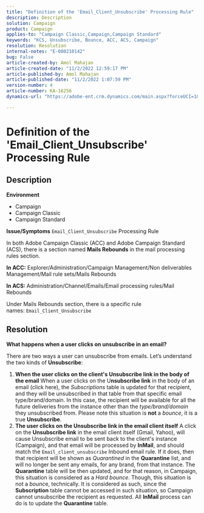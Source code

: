 ```yaml
---
title: "Definition of the 'Email_Client_Unsubscribe' Processing Rule"
description: Description
solution: Campaign
product: Campaign
applies-to: "Campaign Classic,Campaign,Campaign Standard"
keywords: "KCS, Unsubscribe, Bounce, ACC, ACS, Campaign"
resolution: Resolution
internal-notes: "E-000210142"
bug: False
article-created-by: Amol Mahajan
article-created-date: "11/2/2022 12:59:17 PM"
article-published-by: Amol Mahajan
article-published-date: "11/2/2022 1:07:59 PM"
version-number: 4
article-number: KA-16256
dynamics-url: "https://adobe-ent.crm.dynamics.com/main.aspx?forceUCI=1&pagetype=entityrecord&etn=knowledgearticle&id=421b7525-ae5a-ed11-9561-6045bd006a22"

---
```

# Definition of the 'Email_Client_Unsubscribe' Processing Rule

## Description

<b>Environment</b>
- Campaign
- Campaign Classic
- Campaign Standard

<b>Issue/Symptoms</b>
`Email_Client_Unsubscribe` Processing Rule

In both Adobe Campaign Classic (ACC) and Adobe Campaign Standard (ACS), there is a section named <b>Mails Rebounds</b> in the mail processing rules section.

<b>In ACC:</b> Explorer/Administration/Campaign Management/Non deliverables Management/Mail rule sets/Mails Rebounds

<b>In ACS: </b>Administration/Channel/Emails/Email processing rules/Mail Rebounds

 Under Mails Rebounds section, there is a specific rule names: `Email_Client_Unsubscribe`


## Resolution


<b>What happens when a user clicks on unsubscribe in an email?</b>

There are two ways a user can unsubscribe from emails. Let’s understand the two kinds of <b>Unsubscribe</b>:

1. <b>When the user clicks on the client's Unsubscribe link in the body of the email</b>
    When a user clicks on the U<b>nsubscribe link</b> in the body of an email (click here), the *Subscriptions* table is updated for that recipient, and they will be unsubscribed in that table from that specific email type/brand/domain. In this case, the recipient will be available for all the future deliveries from the instance other than the *type/brand/domain* they unsubscribed from. Please note this situation is <b>not</b> a *bounce*, it is a true <b>Unsubscribe</b>.
2. <b>The user clicks on the Unsubscribe link in the email client itself</b>
    A click on the <b>Unsubscribe link</b> in the email client itself (Gmail, Yahoo), will cause Unsubscribe email to be sent back to the client's instance (Campaign), and that email will be processed by <b>InMail</b>, and should match the `Email_client_unsubscribe` Inbound email rule. If it does, then that recipient will be shown as *Quarantined* in the <b>Quarantine</b> list, and will no longer be sent any emails, for any brand, from that instance. The <b>Quarantine</b> table will be then updated, and for that reason, in Campaign, this situation is considered as a *Hard bounce*. Though, this situation is not a *bounc*e, technically. It is considered as such, since the <b>Subscription</b> table cannot be accessed in such situation, so Campaign cannot unsubscribe the recipient as requested. All <b>InMail</b> process can do is to update the <b>Quarantine</b> table.

